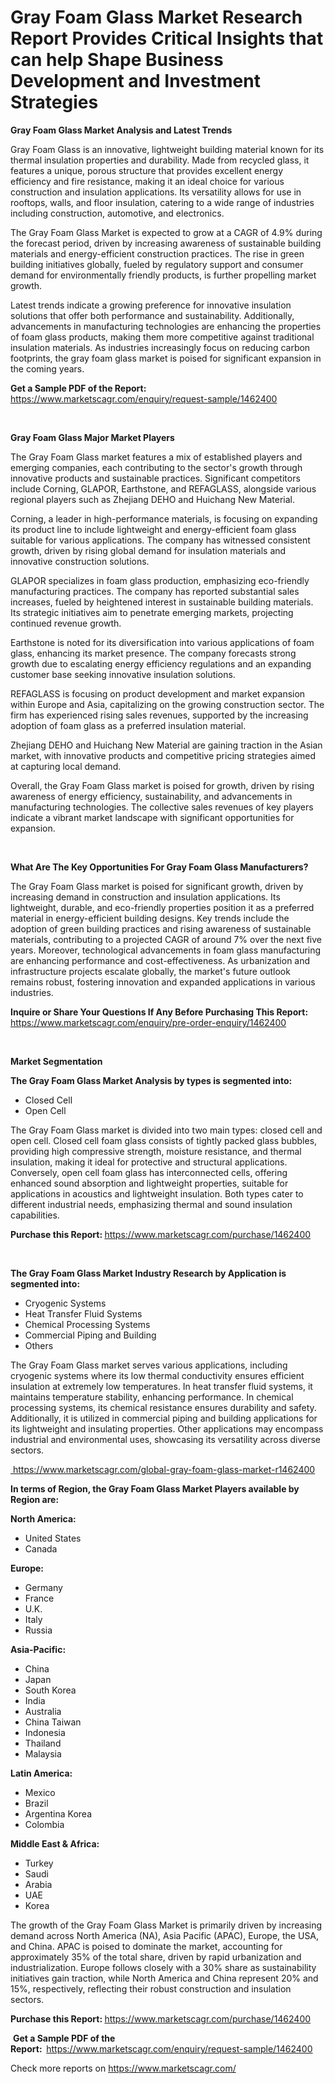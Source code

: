 <p><h1>Gray Foam Glass Market Research Report Provides Critical Insights that can help Shape Business Development and Investment Strategies</h1></p><p><strong>Gray Foam Glass Market Analysis and Latest Trends</strong></p>
<p><p>Gray Foam Glass is an innovative, lightweight building material known for its thermal insulation properties and durability. Made from recycled glass, it features a unique, porous structure that provides excellent energy efficiency and fire resistance, making it an ideal choice for various construction and insulation applications. Its versatility allows for use in rooftops, walls, and floor insulation, catering to a wide range of industries including construction, automotive, and electronics.</p><p>The Gray Foam Glass Market is expected to grow at a CAGR of 4.9% during the forecast period, driven by increasing awareness of sustainable building materials and energy-efficient construction practices. The rise in green building initiatives globally, fueled by regulatory support and consumer demand for environmentally friendly products, is further propelling market growth. </p><p>Latest trends indicate a growing preference for innovative insulation solutions that offer both performance and sustainability. Additionally, advancements in manufacturing technologies are enhancing the properties of foam glass products, making them more competitive against traditional insulation materials. As industries increasingly focus on reducing carbon footprints, the gray foam glass market is poised for significant expansion in the coming years.</p></p>
<p><strong>Get a Sample PDF of the Report:&nbsp;</strong> <a href="https://www.marketscagr.com/enquiry/request-sample/1462400?utm_campaign=2465&utm_medium=2&utm_source=Github&utm_content=ia&utm_term=03042025&utm_id=gray-foam-glass">https://www.marketscagr.com/enquiry/request-sample/1462400</a></p>
<p>&nbsp;</p>
<p><strong>Gray Foam Glass Major Market Players</strong></p>
<p><p>The Gray Foam Glass market features a mix of established players and emerging companies, each contributing to the sector's growth through innovative products and sustainable practices. Significant competitors include Corning, GLAPOR, Earthstone, and REFAGLASS, alongside various regional players such as Zhejiang DEHO and Huichang New Material.</p><p>Corning, a leader in high-performance materials, is focusing on expanding its product line to include lightweight and energy-efficient foam glass suitable for various applications. The company has witnessed consistent growth, driven by rising global demand for insulation materials and innovative construction solutions.</p><p>GLAPOR specializes in foam glass production, emphasizing eco-friendly manufacturing practices. The company has reported substantial sales increases, fueled by heightened interest in sustainable building materials. Its strategic initiatives aim to penetrate emerging markets, projecting continued revenue growth.</p><p>Earthstone is noted for its diversification into various applications of foam glass, enhancing its market presence. The company forecasts strong growth due to escalating energy efficiency regulations and an expanding customer base seeking innovative insulation solutions.</p><p>REFAGLASS is focusing on product development and market expansion within Europe and Asia, capitalizing on the growing construction sector. The firm has experienced rising sales revenues, supported by the increasing adoption of foam glass as a preferred insulation material.</p><p>Zhejiang DEHO and Huichang New Material are gaining traction in the Asian market, with innovative products and competitive pricing strategies aimed at capturing local demand. </p><p>Overall, the Gray Foam Glass market is poised for growth, driven by rising awareness of energy efficiency, sustainability, and advancements in manufacturing technologies. The collective sales revenues of key players indicate a vibrant market landscape with significant opportunities for expansion.</p></p>
<p>&nbsp;</p>
<p><strong>What Are The Key Opportunities For Gray Foam Glass Manufacturers?</strong></p>
<p><p>The Gray Foam Glass market is poised for significant growth, driven by increasing demand in construction and insulation applications. Its lightweight, durable, and eco-friendly properties position it as a preferred material in energy-efficient building designs. Key trends include the adoption of green building practices and rising awareness of sustainable materials, contributing to a projected CAGR of around 7% over the next five years. Moreover, technological advancements in foam glass manufacturing are enhancing performance and cost-effectiveness. As urbanization and infrastructure projects escalate globally, the market's future outlook remains robust, fostering innovation and expanded applications in various industries.</p></p>
<p><strong>Inquire or Share Your Questions If Any Before Purchasing This Report:</strong> <a href="https://www.marketscagr.com/enquiry/pre-order-enquiry/1462400?utm_campaign=2465&utm_medium=2&utm_source=Github&utm_content=ia&utm_term=03042025&utm_id=gray-foam-glass">https://www.marketscagr.com/enquiry/pre-order-enquiry/1462400</a></p>
<p>&nbsp;</p>
<p><strong>Market Segmentation</strong></p>
<p><strong>The Gray Foam Glass Market Analysis by types is segmented into:</strong></p>
<p><ul><li>Closed Cell</li><li>Open Cell</li></ul></p>
<p><p>The Gray Foam Glass market is divided into two main types: closed cell and open cell. Closed cell foam glass consists of tightly packed glass bubbles, providing high compressive strength, moisture resistance, and thermal insulation, making it ideal for protective and structural applications. Conversely, open cell foam glass has interconnected cells, offering enhanced sound absorption and lightweight properties, suitable for applications in acoustics and lightweight insulation. Both types cater to different industrial needs, emphasizing thermal and sound insulation capabilities.</p></p>
<p><strong>Purchase this Report:&nbsp;</strong><a href="https://www.marketscagr.com/purchase/1462400?utm_campaign=2465&utm_medium=2&utm_source=Github&utm_content=ia&utm_term=03042025&utm_id=gray-foam-glass">https://www.marketscagr.com/purchase/1462400</a></p>
<p>&nbsp;</p>
<p><strong>The Gray Foam Glass Market Industry Research by Application is segmented into:</strong></p>
<p><ul><li>Cryogenic Systems</li><li>Heat Transfer Fluid Systems</li><li>Chemical Processing Systems</li><li>Commercial Piping and Building</li><li>Others</li></ul></p>
<p><p>The Gray Foam Glass market serves various applications, including cryogenic systems where its low thermal conductivity ensures efficient insulation at extremely low temperatures. In heat transfer fluid systems, it maintains temperature stability, enhancing performance. In chemical processing systems, its chemical resistance ensures durability and safety. Additionally, it is utilized in commercial piping and building applications for its lightweight and insulating properties. Other applications may encompass industrial and environmental uses, showcasing its versatility across diverse sectors.</p></p>
<p><a href="https://www.marketscagr.com/global-gray-foam-glass-market-r1462400?utm_campaign=2465&utm_medium=2&utm_source=Github&utm_content=ia&utm_term=03042025&utm_id=gray-foam-glass">&nbsp;https://www.marketscagr.com/global-gray-foam-glass-market-r1462400</a></p>
<p><strong>In terms of Region, the Gray Foam Glass Market Players available by Region are:</strong></p>
<p>
    <p> <strong> North America: </strong>
        <ul>
            <li>United States</li>
            <li>Canada</li>
        </ul>
        </p> 
    <p> <strong> Europe: </strong>
        <ul>
            <li>Germany</li>
            <li>France</li>
            <li>U.K.</li>
            <li>Italy</li>
            <li>Russia</li>
        </ul>
        </p> 
    <p> <strong> Asia-Pacific: </strong>
        <ul>
            <li>China</li>
            <li>Japan</li>
            <li>South Korea</li>
            <li>India</li>
            <li>Australia</li>
            <li>China Taiwan</li>
            <li>Indonesia</li>
            <li>Thailand</li>
            <li>Malaysia</li>
        </ul>
        </p> 
    <p> <strong> Latin America: </strong>
        <ul>
            <li>Mexico</li>
            <li>Brazil</li>
            <li>Argentina Korea</li>
            <li>Colombia</li>
        </ul>
        </p> 
    <p> <strong> Middle East & Africa: </strong>
        <ul>
            <li>Turkey</li>
            <li>Saudi</li>
            <li>Arabia</li>
            <li>UAE</li>
            <li>Korea</li>
        </ul>
    </p>
    </p>
<p><p>The growth of the Gray Foam Glass Market is primarily driven by increasing demand across North America (NA), Asia Pacific (APAC), Europe, the USA, and China. APAC is poised to dominate the market, accounting for approximately 35% of the total share, driven by rapid urbanization and industrialization. Europe follows closely with a 30% share as sustainability initiatives gain traction, while North America and China represent 20% and 15%, respectively, reflecting their robust construction and insulation sectors.</p></p>
<p><strong>Purchase this Report: </strong><a href="https://www.marketscagr.com/purchase/1462400?utm_campaign=2465&utm_medium=2&utm_source=Github&utm_content=ia&utm_term=03042025&utm_id=gray-foam-glass">https://www.marketscagr.com/purchase/1462400</a></p>
<p>&nbsp;<strong>Get a Sample PDF of the Report:&nbsp;&nbsp;</strong><a href="https://www.marketscagr.com/enquiry/request-sample/1462400?utm_campaign=2465&utm_medium=2&utm_source=Github&utm_content=ia&utm_term=03042025&utm_id=gray-foam-glass">https://www.marketscagr.com/enquiry/request-sample/1462400</a></p>
<p><strong></strong></p>
<p>Check more reports on <a href="https://www.marketscagr.com/?utm_campaign=2465&utm_medium=2&utm_source=Github&utm_content=ia&utm_term=03042025&utm_id=gray-foam-glass">https://www.marketscagr.com/</a></p>